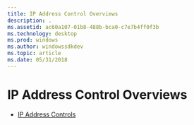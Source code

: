 ```yaml
---
title: IP Address Control Overviews
description: .
ms.assetid: ac60a107-01b8-488b-bca0-c7e7b4ff0f3b
ms.technology: desktop
ms.prod: windows
ms.author: windowssdkdev
ms.topic: article
ms.date: 05/31/2018
---
```


# IP Address Control Overviews

-   [IP Address Controls](ip-address-controls.md)

 

 




